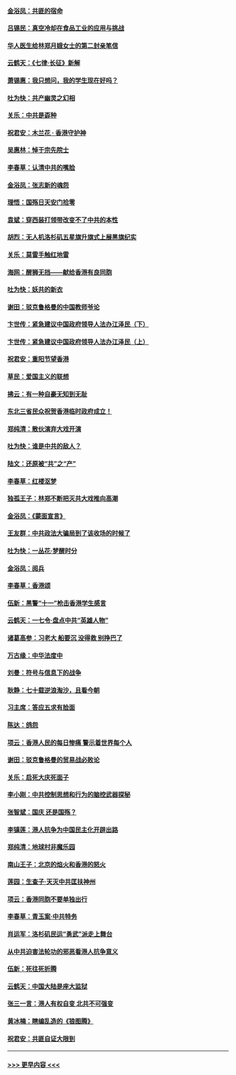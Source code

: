 #### [金浴凤：共匪的宿命](../pages/nsc993/n11586383.md?t=10141255) 
#### [吕锡民：真空冷却在食品工业的应用与挑战](../pages/nsc993/n11585819.md?t=10141255) 
#### [华人医生给林郑月娥女士的第二封亲笔信](../pages/nsc993/n11585124.md?t=10141255) 
#### [云鹤天：《七律·长征》新解](../pages/nsc993/n11584578.md?t=10141255) 
#### [萧锡惠：我只想问，我的学生现在好吗？](../pages/nsc993/n11583828.md?t=10141255) 
#### [吐为快：共产幽灵之幻相](../pages/nsc993/n11583224.md?t=10141255) 
#### [关乐：中共是孬种](../pages/nsc993/n11582099.md?t=10141255) 
#### [祝君安：木兰花 · 香港守护神](../pages/nsc993/n11581782.md?t=10141255) 
#### [吴惠林：悼于宗先院士](../pages/nsc993/n11580283.md?t=10141255) 
#### [李春草：认清中共的嘴脸](../pages/nsc993/n11579954.md?t=10141255) 
#### [金浴凤：张志新的魂怨](../pages/nsc993/n11579913.md?t=10141255) 
#### [理悟：国殇日天安门拾零](../pages/nsc993/n11579843.md?t=10141255) 
#### [袁斌：穿西装打领带改变不了中共的本性](../pages/nsc993/n11579814.md?t=10141255) 
#### [胡烈：无人机洛杉矶五星旗升旗式上展黑旗纪实](../pages/nsc993/n11579322.md?t=10141255) 
#### [关乐：莫雷手触红地雷](../pages/nsc993/n11577862.md?t=10141255) 
#### [海网：醒狮无挡——献给香港有良同胞](../pages/nsc993/n11577835.md?t=10141255) 
#### [吐为快：妖共的新衣](../pages/nsc993/n11577575.md?t=10141255) 
#### [谢田：驳克鲁格曼的中国教师爷论](../pages/nsc993/n11575034.md?t=10141255) 
#### [卞世传：紧急建议中国政府领导人法办江泽民（下）](../pages/nsc993/n11573390.md?t=10141255) 
#### [卞世传：紧急建议中国政府领导人法办江泽民（上）](../pages/nsc993/n11573208.md?t=10141255) 
#### [祝君安：重阳节望香港](../pages/nsc993/n11573190.md?t=10141255) 
#### [草民：爱国主义的联想](../pages/nsc993/n11572333.md?t=10141255) 
#### [拂云：有一种自豪无知到无耻](../pages/nsc993/n11572006.md?t=10141255) 
#### [东北三省民众祝贺香港临时政府成立！](../pages/nsc993/n11571215.md?t=10141255) 
#### [郑纯清：散伙演弃大戏开演](../pages/nsc993/n11570826.md?t=10141255) 
#### [吐为快：谁是中共的敌人？](../pages/nsc993/n11570817.md?t=10141255) 
#### [陆文：还原被“共”之“产”](../pages/nsc993/n11570798.md?t=10141255) 
#### [李春草：红楼沤梦](../pages/nsc993/n11569673.md?t=10141255) 
#### [独孤王子：林郑不断把灭共大戏推向高潮](../pages/nsc993/n11569381.md?t=10141255) 
#### [金浴凤：《蒙面宣言》](../pages/nsc993/n11569368.md?t=10141255) 
#### [王友群：中共政法大骗局到了该收场的时候了](../pages/nsc993/n11568940.md?t=10141255) 
#### [吐为快：一丛花‧梦醒时分](../pages/nsc993/n11567491.md?t=10141255) 
#### [金浴凤：阅兵](../pages/nsc993/n11567454.md?t=10141255) 
#### [李春草：香港颂](../pages/nsc993/n11567444.md?t=10141255) 
#### [伍新：黑警“十一”枪击香港学生感言](../pages/nsc993/n11567426.md?t=10141255) 
#### [云鹤天：一七令‧盘点中共“英雄人物”](../pages/nsc993/n11567091.md?t=10141255) 
#### [诸葛高参：习老大 船要沉 没得救 别挣巴了](../pages/nsc993/n11566976.md?t=10141255) 
#### [万古缘：中华法度中](../pages/nsc993/n11566726.md?t=10141255) 
#### [刘曼：符号与信息下的战争](../pages/nsc993/n11564655.md?t=10141255) 
#### [耿静：七十载逆浪淘沙，且看今朝](../pages/nsc993/n11564520.md?t=10141255) 
#### [习主席：答应五求有脸面](../pages/nsc993/n11563953.md?t=10141255) 
#### [陈达：鸽怨](../pages/nsc993/n11561879.md?t=10141255) 
#### [项云：香港人民的每日惨痛  警示着世界每个人](../pages/nsc993/n11559273.md?t=10141255) 
#### [谢田：驳克鲁格曼的贸易战必败论](../pages/nsc993/n11555840.md?t=10141255) 
#### [关乐：启死大庆死面子](../pages/nsc993/n11556823.md?t=10141255) 
#### [李小刚：中共控制思想和行为的脑控武器探秘](../pages/nsc993/n11556776.md?t=10141255) 
#### [张智斌：国庆  还是国殇？](../pages/nsc993/n11556617.md?t=10141255) 
#### [李镇莲：港人抗争为中国民主化开辟出路](../pages/nsc993/n11556570.md?t=10141255) 
#### [郑纯清：地球村非魔乐园](../pages/nsc993/n11555415.md?t=10141255) 
#### [南山王子：北京的焰火和香港的怒火](../pages/nsc993/n11555318.md?t=10141255) 
#### [莲园：生查子·天灭中共匡扶神州](../pages/nsc993/n11555302.md?t=10141255) 
#### [项云：香港同胞不要单独出行](../pages/nsc993/n11555276.md?t=10141255) 
#### [李春草：青玉案‧中共特务](../pages/nsc993/n11552356.md?t=10141255) 
#### [肖运军：洛杉矶民运“勇武”派走上舞台](../pages/nsc993/n11551595.md?t=10141255) 
#### [从中共迫害法轮功的邪恶看港人抗争意义](../pages/nsc993/n11540858.md?t=10141255) 
#### [伍新：死往死折腾](../pages/nsc993/n11550174.md?t=10141255) 
#### [云鹤天：中国大陆是座大监狱](../pages/nsc993/n11550155.md?t=10141255) 
#### [张三一言：港人有权自变 北共不可强变](../pages/nsc993/n11550132.md?t=10141255) 
#### [黄冰楠：瞎编乱造的《狼图腾》](../pages/nsc993/n11550082.md?t=10141255) 
#### [祝君安：共匪自证大限到](../pages/nsc993/n11550041.md?t=10141255) 

----
#### [ >>> 更早内容 <<< ](../indexes/nsc993-earlier.md)
